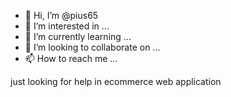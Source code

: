 - 👋 Hi, I’m @pius65
- 👀 I’m interested in ...
- 🌱 I’m currently learning ...
- 💞️ I’m looking to collaborate on ...
- 📫 How to reach me ...


just looking for help in ecommerce web application
<!---
pius65/pius65 is a ✨ special ✨ repository because its `README.md` (this file) appears on your GitHub profile.
You can click the Preview link to take a look at your changes.
--->
